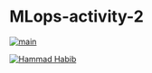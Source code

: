 # MLops-activity-2

[![main](https://github.com/hammad-codes/MLops-activity-2/actions/workflows/pythonApp.yml/badge.svg?branch=main)](https://github.com/hammad-codes/MLops-activity-2/actions/workflows/pythonApp.yml)

[![Hammad Habib](https://github.com/hammad-codes/MLops-activity-2/actions/workflows/pythonApp.yml/badge.svg?branch=i200864)](https://github.com/hammad-codes/MLops-activity-2/actions/workflows/pythonApp.yml)
